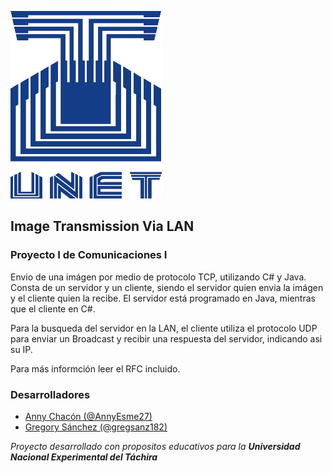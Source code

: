 ![UNET](unetLogo.png?raw=true "UNET")

## Image Transmission Via LAN
### Proyecto I de Comunicaciones I

Envio de una imágen por medio de protocolo TCP, utilizando C# y Java.
Consta de un servidor y un cliente, siendo el servidor quien envia la imágen y el cliente quien la recibe. El servidor está programado en Java, mientras que el cliente en C#.

Para la busqueda del servidor en la LAN, el cliente utiliza el protocolo UDP para enviar un Broadcast y recibir una respuesta del servidor, indicando asi su IP.

Para más informción leer el RFC incluido.

### Desarrolladores
* [Anny Chacón (@AnnyEsme27)](https://github.com/AnnyEsme27)
* [Gregory Sánchez (@gregsanz182)](https://github.com/gregsanz182)

*Proyecto desarrollado con propositos educativos para la **Universidad Nacional
Experimental del Táchira***